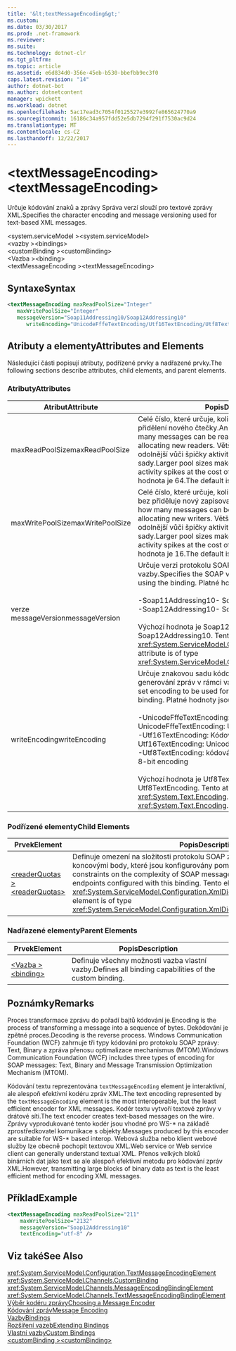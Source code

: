 ```yaml
---
title: '&lt;textMessageEncoding&gt;'
ms.custom: 
ms.date: 03/30/2017
ms.prod: .net-framework
ms.reviewer: 
ms.suite: 
ms.technology: dotnet-clr
ms.tgt_pltfrm: 
ms.topic: article
ms.assetid: e6d834d0-356e-45eb-b530-bbefbb9ec3f0
caps.latest.revision: "14"
author: dotnet-bot
ms.author: dotnetcontent
manager: wpickett
ms.workload: dotnet
ms.openlocfilehash: 5ac17ead3c7054f0125527e3992fe865624770a9
ms.sourcegitcommit: 16186c34a957fdd52e5db7294f291f7530ac9d24
ms.translationtype: MT
ms.contentlocale: cs-CZ
ms.lasthandoff: 12/22/2017
---
```

# <a name="lttextmessageencodinggt"></a><span data-ttu-id="2d5eb-102">&lt;textMessageEncoding&gt;</span><span class="sxs-lookup"><span data-stu-id="2d5eb-102">&lt;textMessageEncoding&gt;</span></span>
<span data-ttu-id="2d5eb-103">Určuje kódování znaků a zprávy Správa verzí slouží pro textové zprávy XML.</span><span class="sxs-lookup"><span data-stu-id="2d5eb-103">Specifies the character encoding and message versioning used for text-based XML messages.</span></span>  
  
 <span data-ttu-id="2d5eb-104">\<system.serviceModel ></span><span class="sxs-lookup"><span data-stu-id="2d5eb-104">\<system.serviceModel></span></span>  
<span data-ttu-id="2d5eb-105">\<vazby ></span><span class="sxs-lookup"><span data-stu-id="2d5eb-105">\<bindings></span></span>  
<span data-ttu-id="2d5eb-106">\<customBinding ></span><span class="sxs-lookup"><span data-stu-id="2d5eb-106">\<customBinding></span></span>  
<span data-ttu-id="2d5eb-107">\<Vazba ></span><span class="sxs-lookup"><span data-stu-id="2d5eb-107">\<binding></span></span>  
<span data-ttu-id="2d5eb-108">\<textMessageEncoding ></span><span class="sxs-lookup"><span data-stu-id="2d5eb-108">\<textMessageEncoding></span></span>  
  
## <a name="syntax"></a><span data-ttu-id="2d5eb-109">Syntaxe</span><span class="sxs-lookup"><span data-stu-id="2d5eb-109">Syntax</span></span>  
  
```xml  
<textMessageEncoding maxReadPoolSize="Integer"  
   maxWritePoolSize="Integer"  
   messageVersion="Soap11Addressing10/Soap12Addressing10"  
      writeEncoding="UnicodeFffeTextEncoding/Utf16TextEncoding/Utf8TextEncoding" />  
```  
  
## <a name="attributes-and-elements"></a><span data-ttu-id="2d5eb-110">Atributy a elementy</span><span class="sxs-lookup"><span data-stu-id="2d5eb-110">Attributes and Elements</span></span>  
 <span data-ttu-id="2d5eb-111">Následující části popisují atributy, podřízené prvky a nadřazené prvky.</span><span class="sxs-lookup"><span data-stu-id="2d5eb-111">The following sections describe attributes, child elements, and parent elements.</span></span>  
  
### <a name="attributes"></a><span data-ttu-id="2d5eb-112">Atributy</span><span class="sxs-lookup"><span data-stu-id="2d5eb-112">Attributes</span></span>  
  
|<span data-ttu-id="2d5eb-113">Atribut</span><span class="sxs-lookup"><span data-stu-id="2d5eb-113">Attribute</span></span>|<span data-ttu-id="2d5eb-114">Popis</span><span class="sxs-lookup"><span data-stu-id="2d5eb-114">Description</span></span>|  
|---------------|-----------------|  
|<span data-ttu-id="2d5eb-115">maxReadPoolSize</span><span class="sxs-lookup"><span data-stu-id="2d5eb-115">maxReadPoolSize</span></span>|<span data-ttu-id="2d5eb-116">Celé číslo, které určuje, kolik zpráv lze číst souběžně bez přidělení nového čtečky.</span><span class="sxs-lookup"><span data-stu-id="2d5eb-116">An integer that specifies how many messages can be read simultaneously without allocating new readers.</span></span> <span data-ttu-id="2d5eb-117">Větší velikosti fondu se systém odolnější vůči špičky aktivity za cenu větší pracovní sady.</span><span class="sxs-lookup"><span data-stu-id="2d5eb-117">Larger pool sizes make the system more tolerant to activity spikes at the cost of a larger working set.</span></span> <span data-ttu-id="2d5eb-118">Výchozí hodnota je 64.</span><span class="sxs-lookup"><span data-stu-id="2d5eb-118">The default is 64.</span></span>|  
|<span data-ttu-id="2d5eb-119">maxWritePoolSize</span><span class="sxs-lookup"><span data-stu-id="2d5eb-119">maxWritePoolSize</span></span>|<span data-ttu-id="2d5eb-120">Celé číslo, které určuje, kolik zpráv lze najednou odeslat bez přiděluje nový zapisovače.</span><span class="sxs-lookup"><span data-stu-id="2d5eb-120">An integer that specifies how many messages can be sent simultaneously without allocating new writers.</span></span> <span data-ttu-id="2d5eb-121">Větší velikosti fondu se systém odolnější vůči špičky aktivity za cenu větší pracovní sady.</span><span class="sxs-lookup"><span data-stu-id="2d5eb-121">Larger pool sizes make the system more tolerant to activity spikes at the cost of a larger working set.</span></span> <span data-ttu-id="2d5eb-122">Výchozí hodnota je 16.</span><span class="sxs-lookup"><span data-stu-id="2d5eb-122">The default is 16.</span></span>|  
|<span data-ttu-id="2d5eb-123">verze messageVersion</span><span class="sxs-lookup"><span data-stu-id="2d5eb-123">messageVersion</span></span>|<span data-ttu-id="2d5eb-124">Určuje verzi protokolu SOAP zprávy odeslané pomocí vazby.</span><span class="sxs-lookup"><span data-stu-id="2d5eb-124">Specifies the SOAP version of the messages sent using the binding.</span></span> <span data-ttu-id="2d5eb-125">Platné hodnoty jsou</span><span class="sxs-lookup"><span data-stu-id="2d5eb-125">Valid values are</span></span><br /><br /> <span data-ttu-id="2d5eb-126">-Soap11Addressing10</span><span class="sxs-lookup"><span data-stu-id="2d5eb-126">-   Soap11Addressing10</span></span><br /><span data-ttu-id="2d5eb-127">-Soap12Addressing10</span><span class="sxs-lookup"><span data-stu-id="2d5eb-127">-   Soap12Addressing10</span></span><br /><br /> <span data-ttu-id="2d5eb-128">Výchozí hodnota je Soap12Addressing10.</span><span class="sxs-lookup"><span data-stu-id="2d5eb-128">The default is Soap12Addressing10.</span></span> <span data-ttu-id="2d5eb-129">Tento atribut je typu <xref:System.ServiceModel.Channels.MessageVersion>.</span><span class="sxs-lookup"><span data-stu-id="2d5eb-129">This attribute is of type <xref:System.ServiceModel.Channels.MessageVersion>.</span></span>|  
|<span data-ttu-id="2d5eb-130">writeEncoding</span><span class="sxs-lookup"><span data-stu-id="2d5eb-130">writeEncoding</span></span>|<span data-ttu-id="2d5eb-131">Určuje znakovou sadu kódování má být použit pro generování zpráv v rámci vazby.</span><span class="sxs-lookup"><span data-stu-id="2d5eb-131">Specifies the character set encoding to be used for emitting messages on the binding.</span></span> <span data-ttu-id="2d5eb-132">Platné hodnoty jsou</span><span class="sxs-lookup"><span data-stu-id="2d5eb-132">Valid values are</span></span><br /><br /> <span data-ttu-id="2d5eb-133">-UnicodeFffeTextEncoding: Unicode BigEndian kódování</span><span class="sxs-lookup"><span data-stu-id="2d5eb-133">-   UnicodeFffeTextEncoding: Unicode BigEndian encoding</span></span><br /><span data-ttu-id="2d5eb-134">-Utf16TextEncoding: Kódování Unicode</span><span class="sxs-lookup"><span data-stu-id="2d5eb-134">-   Utf16TextEncoding: Unicode encoding</span></span><br /><span data-ttu-id="2d5eb-135">-Utf8TextEncoding: kódování 8bitové</span><span class="sxs-lookup"><span data-stu-id="2d5eb-135">-   Utf8TextEncoding: 8-bit encoding</span></span><br /><br /> <span data-ttu-id="2d5eb-136">Výchozí hodnota je Utf8TextEncoding.</span><span class="sxs-lookup"><span data-stu-id="2d5eb-136">The default is Utf8TextEncoding.</span></span> <span data-ttu-id="2d5eb-137">Tento atribut je typu <xref:System.Text.Encoding>.</span><span class="sxs-lookup"><span data-stu-id="2d5eb-137">This attribute is of type <xref:System.Text.Encoding>.</span></span>|  
  
### <a name="child-elements"></a><span data-ttu-id="2d5eb-138">Podřízené elementy</span><span class="sxs-lookup"><span data-stu-id="2d5eb-138">Child Elements</span></span>  
  
|<span data-ttu-id="2d5eb-139">Prvek</span><span class="sxs-lookup"><span data-stu-id="2d5eb-139">Element</span></span>|<span data-ttu-id="2d5eb-140">Popis</span><span class="sxs-lookup"><span data-stu-id="2d5eb-140">Description</span></span>|  
|-------------|-----------------|  
|[<span data-ttu-id="2d5eb-141">\<readerQuotas ></span><span class="sxs-lookup"><span data-stu-id="2d5eb-141">\<readerQuotas></span></span>](http://msdn.microsoft.com/library/3e5e42ff-cef8-478f-bf14-034449239bfd)|<span data-ttu-id="2d5eb-142">Definuje omezení na složitosti protokolu SOAP zprávy, které lze zpracovat koncovými body, které jsou konfigurovány pomocí této vazby.</span><span class="sxs-lookup"><span data-stu-id="2d5eb-142">Defines the constraints on the complexity of SOAP messages that can be processed by endpoints configured with this binding.</span></span> <span data-ttu-id="2d5eb-143">Tento element je typu <xref:System.ServiceModel.Configuration.XmlDictionaryReaderQuotasElement>.</span><span class="sxs-lookup"><span data-stu-id="2d5eb-143">This element is of type <xref:System.ServiceModel.Configuration.XmlDictionaryReaderQuotasElement>.</span></span>|  
  
### <a name="parent-elements"></a><span data-ttu-id="2d5eb-144">Nadřazené elementy</span><span class="sxs-lookup"><span data-stu-id="2d5eb-144">Parent Elements</span></span>  
  
|<span data-ttu-id="2d5eb-145">Prvek</span><span class="sxs-lookup"><span data-stu-id="2d5eb-145">Element</span></span>|<span data-ttu-id="2d5eb-146">Popis</span><span class="sxs-lookup"><span data-stu-id="2d5eb-146">Description</span></span>|  
|-------------|-----------------|  
|[<span data-ttu-id="2d5eb-147">\<Vazba ></span><span class="sxs-lookup"><span data-stu-id="2d5eb-147">\<binding></span></span>](../../../../../docs/framework/misc/binding.md)|<span data-ttu-id="2d5eb-148">Definuje všechny možnosti vazba vlastní vazby.</span><span class="sxs-lookup"><span data-stu-id="2d5eb-148">Defines all binding capabilities of the custom binding.</span></span>|  
  
## <a name="remarks"></a><span data-ttu-id="2d5eb-149">Poznámky</span><span class="sxs-lookup"><span data-stu-id="2d5eb-149">Remarks</span></span>  
 <span data-ttu-id="2d5eb-150">Proces transformace zprávu do pořadí bajtů kódování je.</span><span class="sxs-lookup"><span data-stu-id="2d5eb-150">Encoding is the process of transforming a message into a sequence of bytes.</span></span> <span data-ttu-id="2d5eb-151">Dekódování je zpětné proces.</span><span class="sxs-lookup"><span data-stu-id="2d5eb-151">Decoding is the reverse process.</span></span> <span data-ttu-id="2d5eb-152">Windows Communication Foundation (WCF) zahrnuje tři typy kódování pro protokolu SOAP zprávy: Text, Binary a zpráva přenosu optimalizace mechanismus (MTOM).</span><span class="sxs-lookup"><span data-stu-id="2d5eb-152">Windows Communication Foundation (WCF) includes three types of encoding for SOAP messages: Text, Binary and Message Transmission Optimization Mechanism (MTOM).</span></span>  
  
 <span data-ttu-id="2d5eb-153">Kódování textu reprezentována `textMessageEncoding` element je interaktivní, ale alespoň efektivní kodéru zpráv XML.</span><span class="sxs-lookup"><span data-stu-id="2d5eb-153">The text encoding represented by the `textMessageEncoding` element is the most interoperable, but the least efficient encoder for XML messages.</span></span>  <span data-ttu-id="2d5eb-154">Kodér textu vytvoří textové zprávy v drátové síti.</span><span class="sxs-lookup"><span data-stu-id="2d5eb-154">The text encoder creates text-based messages on the wire.</span></span> <span data-ttu-id="2d5eb-155">Zprávy vyprodukované tento kodér jsou vhodné pro WS-* na základě zprostředkovatel komunikace s objekty.</span><span class="sxs-lookup"><span data-stu-id="2d5eb-155">Messages produced by this encoder are suitable for WS-* based interop.</span></span> <span data-ttu-id="2d5eb-156">Webová služba nebo klient webové služby lze obecně pochopit textovou XML.</span><span class="sxs-lookup"><span data-stu-id="2d5eb-156">Web service or Web service client can generally understand textual XML.</span></span> <span data-ttu-id="2d5eb-157">Přenos velkých bloků binárních dat jako text se ale alespoň efektivní metodu pro kódování zpráv XML.</span><span class="sxs-lookup"><span data-stu-id="2d5eb-157">However, transmitting large blocks of binary data as text is the least efficient method for encoding XML messages.</span></span>  
  
## <a name="example"></a><span data-ttu-id="2d5eb-158">Příklad</span><span class="sxs-lookup"><span data-stu-id="2d5eb-158">Example</span></span>  
  
```xml  
<textMessageEncoding maxReadPoolSize="211"  
    maxWritePoolSize="2132"  
    messageVersion="Soap12Addressing10"  
    textEncoding="utf-8" />  
```  
  
## <a name="see-also"></a><span data-ttu-id="2d5eb-159">Viz také</span><span class="sxs-lookup"><span data-stu-id="2d5eb-159">See Also</span></span>  
 <xref:System.ServiceModel.Configuration.TextMessageEncodingElement>  
 <xref:System.ServiceModel.Channels.CustomBinding>  
 <xref:System.ServiceModel.Channels.MessageEncodingBindingElement>  
 <xref:System.ServiceModel.Channels.TextMessageEncodingBindingElement>  
 [<span data-ttu-id="2d5eb-160">Výběr kodéru zprávy</span><span class="sxs-lookup"><span data-stu-id="2d5eb-160">Choosing a Message Encoder</span></span>](../../../../../docs/framework/wcf/feature-details/choosing-a-message-encoder.md)  
 [<span data-ttu-id="2d5eb-161">Kódování zpráv</span><span class="sxs-lookup"><span data-stu-id="2d5eb-161">Message Encoding</span></span>](../../../../../docs/framework/configure-apps/file-schema/wcf/message-encoding.md)  
 [<span data-ttu-id="2d5eb-162">Vazby</span><span class="sxs-lookup"><span data-stu-id="2d5eb-162">Bindings</span></span>](../../../../../docs/framework/wcf/bindings.md)  
 [<span data-ttu-id="2d5eb-163">Rozšíření vazeb</span><span class="sxs-lookup"><span data-stu-id="2d5eb-163">Extending Bindings</span></span>](../../../../../docs/framework/wcf/extending/extending-bindings.md)  
 [<span data-ttu-id="2d5eb-164">Vlastní vazby</span><span class="sxs-lookup"><span data-stu-id="2d5eb-164">Custom Bindings</span></span>](../../../../../docs/framework/wcf/extending/custom-bindings.md)  
 [<span data-ttu-id="2d5eb-165">\<customBinding ></span><span class="sxs-lookup"><span data-stu-id="2d5eb-165">\<customBinding></span></span>](../../../../../docs/framework/configure-apps/file-schema/wcf/custombinding.md)
